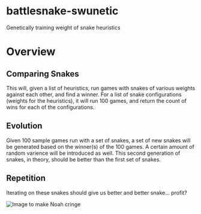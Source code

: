 # battlesnake-swunetic
Genetically training weight of snake heuristics

# Overview

## Comparing Snakes
This will, given a list of heuristics, run games with snakes of various weights against each other, and find a winner. For a list of snake configurations (weights for the heuristics), it will run 100 games, and return the count of wins for each of the configurations.

## Evolution
Given 100 sample games run with a set of snakes, a set of new snakes will be generated based on the winner(s) of the 100 games.
A certain amount of random varience will be introduced as well. This second generation of snakes, in theory, should be better than the first set of snakes.

## Repetition
Iterating on these snakes should give us better and better snake... profit?

![Image to make Noah cringe](http://library.missouri.edu/exhibits/eugenics/exhibit_images/800px/eugenics_tree_1921.jpg)
